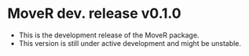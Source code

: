 # MoveR dev. release v0.1.0

* This is the development release of the MoveR package.
* This version is still under active development and might be unstable.